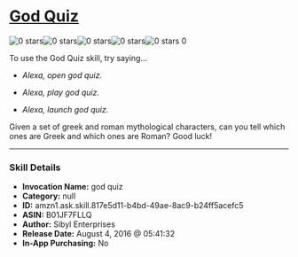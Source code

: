 # [God Quiz](http://alexa.amazon.com/#skills/amzn1.ask.skill.817e5d11-b4bd-49ae-8ac9-b24ff5acefc5)
![0 stars](../../images/ic_star_border_black_18dp_1x.png)![0 stars](../../images/ic_star_border_black_18dp_1x.png)![0 stars](../../images/ic_star_border_black_18dp_1x.png)![0 stars](../../images/ic_star_border_black_18dp_1x.png)![0 stars](../../images/ic_star_border_black_18dp_1x.png) 0

To use the God Quiz skill, try saying...

* *Alexa, open god quiz.*

* *Alexa, play god quiz.*

* *Alexa, launch god quiz.*

Given a set of greek and roman mythological characters, can you tell which ones are Greek and which ones are Roman? Good luck!

***

### Skill Details

* **Invocation Name:** god quiz
* **Category:** null
* **ID:** amzn1.ask.skill.817e5d11-b4bd-49ae-8ac9-b24ff5acefc5
* **ASIN:** B01JF7FLLQ
* **Author:** Sibyl Enterprises
* **Release Date:** August 4, 2016 @ 05:41:32
* **In-App Purchasing:** No
